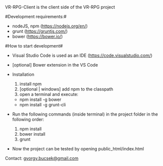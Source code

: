 VR-RPG-Client is the client side of the VR-RPG project

#Development requirements:#
- nodeJS, npm (https://nodejs.org/en/)
- grunt (https://gruntjs.com/)
- bower (https://bower.io/)

#How to start development#
- Visual Studio Code is used as an IDE (https://code.visualstudio.com/)

- [optional] Bower extension in the VS Code

- Installation

  1.  install npm
  2.  [optional | windows] add npm to the classpath
  3.  open a terminal and execute:
    - npm install -g bower
    - npm install -g grunt-cli

- Run the following commands (inside terminal) in the project folder in the following order:

  1.  npm install
  2.  bower install
  3.  grunt

- Now the project can be tested by opening public_html/index.html

Contact:
gyorgy.bucsek@gmail.com